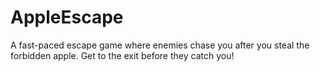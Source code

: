 # AppleEscape
A fast-paced escape game where enemies chase you after you steal the forbidden apple. Get to the exit before they catch you!
